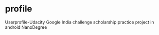 # profile
Userprofile-Udacity Google India challenge scholarship practice project in android NanoDegree
